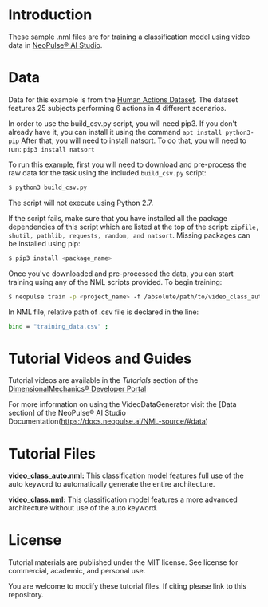 # Introduction
These sample .nml files are for training a classification model using video data in [NeoPulse® AI Studio](https://aws.amazon.com/marketplace/pp/B074NDG36S/ref=vdr_rf).

# Data
Data for this example is from the [Human Actions Dataset](http://www.nada.kth.se/cvap/actions/). The dataset features 25 subjects performing 6 actions in 4 different scenarios.

In order to use the build_csv.py script, you will need pip3. If you don't already have  it, you can install it using the command
```apt install python3-pip```
After that, you will need to install natsort. To do that, you will need to run:
```pip3 install natsort```

To run this example, first you will need to download and pre-process the raw data for the task using the included 
```build_csv.py``` script:

```bash
$ python3 build_csv.py
```
The script will not execute using Python 2.7.

If the script fails, make sure that you have installed all the package dependencies of this script which are listed at the top of the script:
`zipfile, shutil, pathlib, requests, random, and natsort`. Missing packages can be installed using pip:

```bash
$ pip3 install <package_name>
```

Once you've downloaded and pre-processed the data, you can start training using any of the NML scripts provided. To begin training:
```bash
$ neopulse train -p <project_name> -f /absolute/path/to/video_class_auto.nml
```
In NML file, relative path of .csv file is declared in the line:
```bash
bind = "training_data.csv" ;
```

# Tutorial Videos and Guides
Tutorial videos are available in the *Tutorials* section of the [DimensionalMechanics® Developer Portal](https://www.dimensionalmechanics.com/ai-developer)


For more information on using the VideoDataGenerator visit the [Data section] of the NeoPulse® AI Studio Documentation(https://docs.neopulse.ai/NML-source/#data)

# Tutorial Files

**video_class_auto.nml:** This classification model features full use of the auto keyword to automatically generate the entire architecture.

**video_class.nml:** This classification model features a more advanced architecture without use of the auto keyword.


# License
Tutorial materials are published under the MIT license. See license for commercial, academic, and personal use.

You are welcome to modify these tutorial files. If citing please link to this repository.
